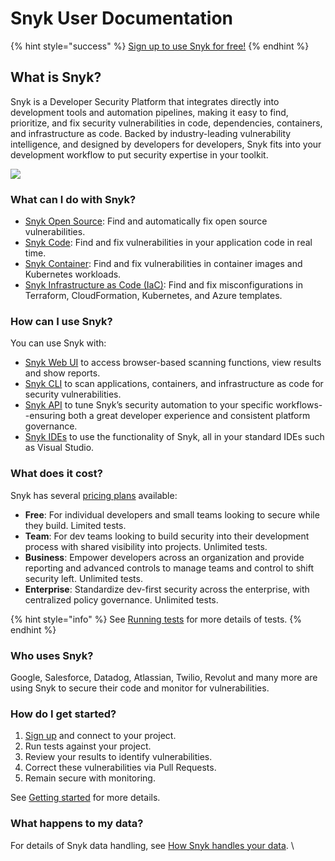 # Snyk User Documentation

{% hint style="success" %}
[Sign up to use Snyk for free!](https://snyk.io/login?cta=sign-up\&loc=nav\&page=support\_docs\_page)
{% endhint %}

## **What is Snyk?**

Snyk is a Developer Security Platform that integrates directly into development tools and automation pipelines, making it easy to find, prioritize, and fix security vulnerabilities in code, dependencies, containers, and infrastructure as code. Backed by industry-leading vulnerability intelligence, and designed by developers for developers, Snyk fits into your development workflow to put security expertise in your toolkit.

![](https://github.com/snyk/user-docs/raw/9336593f5e7c7dab3fbac77f5e9f0a5ae0751cc2/docs/.gitbook/assets/Screen%20Shot%202022-02-22%20at%208.18.28%20AM.png)

### **What can I do with Snyk?**

* [Snyk Open Source](https://snyk.io/product/open-source-security-management/): Find and automatically fix open source vulnerabilities.
* [Snyk Code](https://snyk.io/product/snyk-code/): Find and fix vulnerabilities in your application code in real time.
* [Snyk Container](https://snyk.io/product/container-vulnerability-management/): Find and fix vulnerabilities in container images and Kubernetes workloads.
* [Snyk Infrastructure as Code (IaC)](https://snyk.io/product/infrastructure-as-code-security/): Find and fix misconfigurations in Terraform, CloudFormation, Kubernetes, and Azure templates.

### How can I use Snyk?

You can use Snyk with:

* [Snyk Web UI](snyk-web-ui/) to access browser-based scanning functions, view results and show reports.
* [Snyk CLI](snyk-cli/) to scan applications, containers, and infrastructure as code for security vulnerabilities.
* [Snyk API](https://snyk.docs.apiary.io/#introduction/api-v3) to tune Snyk’s security automation to your specific workflows--ensuring both a great developer experience and consistent platform governance.
* [Snyk IDEs](ide-tools/) to use the functionality of Snyk, all in your standard IDEs such as Visual Studio.

### **What does it cost?**

Snyk has several [pricing plans](https://snyk.io/plans/) available:

* **Free**: For individual developers and small teams looking to secure while they build. Limited tests.
* **Team**: For dev teams looking to build security into their development process with shared visibility into projects. Unlimited tests.
* **Business**: Empower developers across an organization and provide reporting and advanced controls to manage teams and control to shift security left. Unlimited tests.
* **Enterprise**: Standardize dev-first security across the enterprise, with centralized policy governance. Unlimited tests.

{% hint style="info" %}
See [Running tests](introducing-snyk/snyks-core-concepts/running-tests.md) for more details of tests.
{% endhint %}

### **Who uses Snyk?**

Google, Salesforce, Datadog, Atlassian, Twilio, Revolut and many more are using Snyk to secure their code and monitor for vulnerabilities.

### **How do I get started?**

1. [Sign up](https://snyk.io/login?cta=sign-up\&loc=nav\&page=support\_docs\_page) and connect to your project.
2. Run tests against your project.
3. Review your results to identify vulnerabilities.
4. Correct these vulnerabilities via Pull Requests.
5. Remain secure with monitoring.&#x20;

See [Getting started](getting-started/) for more details.

### What happens to my data?

For details of Snyk data handling, see [How Snyk handles your data](https://github.com/snyk/user-docs/blob/9336593f5e7c7dab3fbac77f5e9f0a5ae0751cc2/docs/more-info/how-snyk-handles-your-data.md). \
